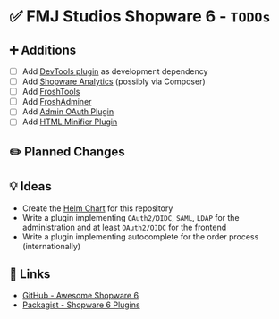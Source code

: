 # ✅ FMJ Studios Shopware 6 - `TODOs`

## ➕ Additions

- [ ] Add [DevTools plugin](https://github.com/shopware/dev-tools) as development dependency
- [ ] Add [Shopware Analytics](https://store.shopware.com/en/swag541977532977f/shopware-analytics.html) (possibly via
  Composer)
- [ ] Add [FroshTools](https://github.com/FriendsOfShopware/FroshTools)
- [ ] Add [FroshAdminer](https://github.com/FriendsOfShopware/FroshPlatformAdminer)
- [ ] Add [Admin OAuth Plugin](https://github.com/HEPTACOM/HeptacomShopwarePlatformAdminOpenAuth)
- [ ] Add [HTML Minifier Plugin](https://github.com/FriendsOfShopware/FroshPlatformHtmlMinify)

## ✏️ Planned Changes

## 💡 Ideas

- Create the [Helm Chart](https://github.com/fmjstudios/helm) for this repository
- Write a plugin implementing `OAuth2/OIDC`, `SAML`, `LDAP` for the administration and at least `OAuth2/OIDC` for the
  frontend
- Write a plugin implementing autocomplete for the order process (internationally)

## 🔗 Links

- [GitHub - Awesome Shopware 6](https://github.com/elgentos/awesome-shopware6)
- [Packagist - Shopware 6 Plugins](https://packagist.org/?query=shopware&type=shopware-platform-plugin)
